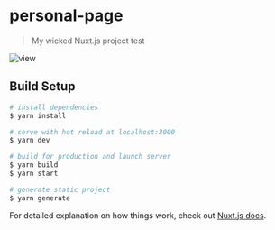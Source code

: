# personal-page

> My wicked Nuxt.js project test

![view](https://github.com/hansfelix/hansfelix.github.io/raw/master/src/static/images/view.PNG)

## Build Setup

```bash
# install dependencies
$ yarn install

# serve with hot reload at localhost:3000
$ yarn dev

# build for production and launch server
$ yarn build
$ yarn start

# generate static project
$ yarn generate
```

For detailed explanation on how things work, check out [Nuxt.js docs](https://nuxtjs.org).
